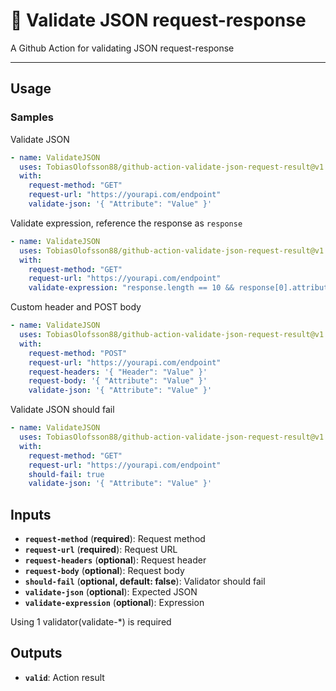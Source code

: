 # :wrench: Validate JSON request-response

A Github Action for validating JSON request-response

<hr/>

## Usage

### Samples

Validate JSON

```yml
- name: ValidateJSON
  uses: TobiasOlofsson88/github-action-validate-json-request-result@v1
  with:
    request-method: "GET"
    request-url: "https://yourapi.com/endpoint"
    validate-json: '{ "Attribute": "Value" }'
```

Validate expression, reference the response as `response`

```yml
- name: ValidateJSON
  uses: TobiasOlofsson88/github-action-validate-json-request-result@v1
  with:
    request-method: "GET"
    request-url: "https://yourapi.com/endpoint"
    validate-expression: "response.length == 10 && response[0].attribute == 'value'"
```

Custom header and POST body

```yml
- name: ValidateJSON
  uses: TobiasOlofsson88/github-action-validate-json-request-result@v1
  with:
    request-method: "POST"
    request-url: "https://yourapi.com/endpoint"
    request-headers: '{ "Header": "Value" }'
    request-body: '{ "Attribute": "Value" }'
    validate-json: '{ "Attribute": "Value" }'
```

Validate JSON should fail

```yml
- name: ValidateJSON
  uses: TobiasOlofsson88/github-action-validate-json-request-result@v1
  with:
    request-method: "GET"
    request-url: "https://yourapi.com/endpoint"
    should-fail: true
    validate-json: '{ "Attribute": "Value" }'
```

## Inputs

- **`request-method`** (**required**): Request method
- **`request-url`** (**required**): Request URL
- **`request-headers`** (**optional**): Request header
- **`request-body`** (**optional**): Request body
- **`should-fail`** (**optional, default: false**): Validator should fail
- **`validate-json`** (**optional**): Expected JSON
- **`validate-expression`** (**optional**): Expression

Using 1 validator(validate-\*) is required

## Outputs

- **`valid`**: Action result

